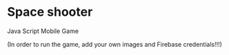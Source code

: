 # Space shooter

Java Script Mobile Game

(In order to run the game, add your own images and Firebase credentials!!!)
